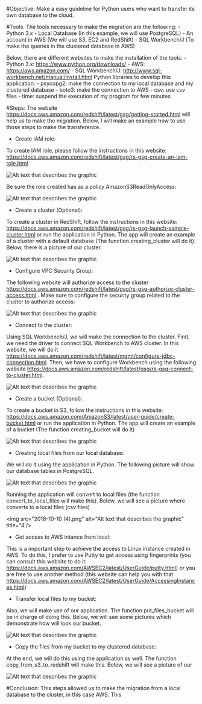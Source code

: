 
#Objective: 
Make a easy guideline for Python users who want to transfer its own database to the cloud.

#Tools:
The tools necessary to make the migration are the following:
    - Python 3.x
    - Local Database (In this example, we will use PostgreSQL)
    - An account in AWS (We will use S3, EC2 and RedShift)
    - SQL Workbench/J (To make the queries in the clustered database in AWS)

Below, there are different websites to make the installation of the tools:
    - Python 3.x: https://www.python.org/downloads/
    - AWS: https://aws.amazon.com/
    - SQL Workbench/J: http://www.sql-workbench.net/manual/install.html
Python libraries to develop this application:
    - psycopg2: make the connection to my local database and my clustered database
    - boto3: make the connection to AWS
    - csv: use csv files
    - time: suspend the execution of my program for few minutes

#Steps:
The website https://docs.aws.amazon.com/redshift/latest/gsg/getting-started.html will help us to make the migration. Below, I will make an example how to use those steps to make the transference.

- Create IAM role:

To create IAM role, please follow the instructions in this website: https://docs.aws.amazon.com/redshift/latest/gsg/rs-gsg-create-an-iam-role.html

<img src="2018-10-10 (A).png" alt="Alt text that describes the graphic" title="A" />

Be sure the role created has as a policy AmazonS3ReadOnlyAccess:

<img src="2018-10-10 (B).png" alt="Alt text that describes the graphic" title="B" />

- Create a cluster (Optional):

To create a cluster in RedShift, follow the instructions in this website: https://docs.aws.amazon.com/redshift/latest/gsg/rs-gsg-launch-sample-cluster.html or run the application in Python. The app will create an example of a cluster with a default database (The function creating_cluster will do it). Below, there is a picture of our cluster.

<img src="2018-10-10 (8).png" alt="Alt text that describes the graphic" title="8" />

- Configure VPC Security Group:

The following website will authorize access to the cluster https://docs.aws.amazon.com/redshift/latest/gsg/rs-gsg-authorize-cluster-access.html . Make sure to configure the security group related to the cluster to authorize access: 

<img src="2018-10-10 (D).png" alt="Alt text that describes the graphic" title="D" />

- Connect to the cluster:

Using SQL Workbench/J, we will make the connection to the cluster. First, we need the driver to connect SQL Workbench to AWS cluster. In this website, we will do it https://docs.aws.amazon.com/redshift/latest/mgmt/configure-jdbc-connection.html. Then, we have to configure Workbench using the following website https://docs.aws.amazon.com/redshift/latest/gsg/rs-gsg-connect-to-cluster.html. 

<img src="2018-10-10 (C).png" alt="Alt text that describes the graphic" title="C" />

- Create a bucket (Optional):

To create a bucket in S3, follow the instructions in this website: https://docs.aws.amazon.com/AmazonS3/latest/user-guide/create-bucket.html or run the application in Python. The app will create an example of a bucket (The function creating_bucket will do it)

<img src="2018-10-10 (6).png" alt="Alt text that describes the graphic" title="6" />

- Creating local files from our local database:

We will do it using the application in Python. The following picture will show our database tables in PostgreSQL.

<img src="2018-10-10 (3).png" alt="Alt text that describes the graphic" title="3" />

Running the application will convert to local files (the function convert_to_local_files will make this). Below, we will see a picture where converts to a local files (csv files)

<img src="2018-10-10 (4).png" alt="Alt text that describes the graphic" title="4 />

- Get access to AWS intance from local:

This is a important step to achieve the access to Linux instance created in AWS. To do this, I prefer to use Putty to get access using fingerprints (you can consult this website to do it: https://docs.aws.amazon.com/AWSEC2/latest/UserGuide/putty.html) or you are free to use another method (this website can help you with that https://docs.aws.amazon.com/AWSEC2/latest/UserGuide/AccessingInstances.html)


- Transfer local files to my bucket:

Also, we will make use of our application. The function put_files_bucket will be in charge of doing this. Below, we will see some pictures which demonstrate how will look our bucket.

<img src="2018-10-10 (7).png" alt="Alt text that describes the graphic" title="7" />


- Copy the files from my bucket to my clustered database:

At the end, we will do this using the application as well. The function copy_from_s3_to_redshift will make this. Below, we will see a picture of our

<img src="2018-10-10 (9).png" alt="Alt text that describes the graphic" title="9" />





#Conclusion:
This steps allowed us to make the migration from a local database to the cluster, in this case AWS. This 
